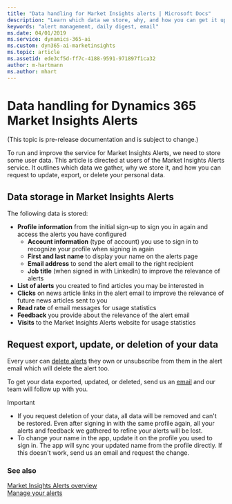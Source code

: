 ```yaml
---
title: "Data handling for Market Insights alerts | Microsoft Docs"
description: "Learn which data we store, why, and how you can get it updated and exported."
keywords: "alert management, daily digest, email"
ms.date: 04/01/2019
ms.service: dynamics-365-ai
ms.custom: dyn365-ai-marketinsights
ms.topic: article
ms.assetid: ede3cf5d-ff7c-4188-9591-971897f1ca32
author: m-hartmann
ms.author: mhart
---
```


# Data handling for Dynamics 365 Market Insights Alerts

(This topic is pre-release documentation and is subject to change.)

To run and improve the service for Market Insights Alerts, we need to store some user data. This article is directed at users of the Market Insights Alerts service. It outlines which data we gather, why we store it, and how you can request to update, export, or delete your personal data.

## Data storage in Market Insights Alerts

The following data is stored:

- **Profile information** from the initial sign-up to sign you in again and access the alerts you have configured
    - **Account information** (type of account) you use to sign in to recognize your profile when signing in again
    - **First and last name** to display your name on the alerts page
    - **Email address** to send the alert email to the right recipient
    - **Job title** (when signed in with LinkedIn) to improve the relevance of alerts
- **List of alerts** you created to find articles you may be interested in
- **Clicks** on news article links in the alert email to improve the relevance of future news articles sent to you
- **Read rate** of email messages for usage statistics
- **Feedback** you provide about the relevance of the alert email
- **Visits** to the Market Insights Alerts website for usage statistics

## Request export, update, or deletion of your data

Every user can [delete alerts](alerts-management.md#delete-an-alert) they own or unsubscribe from them in the alert email which will delete the alert too. 

To get your data exported, updated, or deleted, send us an [email](mailto:micustreqs@microsoft.com) and our team will follow up with you.

> [!IMPORTANT]
> - If you request deletion of your data, all data will be removed and can't be restored. Even after signing in with the same profile again, all your alerts and feedback we gathered to refine your alerts will be lost.
> - To change your name in the app, update it on the profile you used to sign in. The app will sync your updated name from the profile directly. If this doesn't work, send us an email and request the change.
 
### See also
[Market Insights Alerts overview](alerts-overview.md)    
[Manage your alerts](alerts-management.md)    
